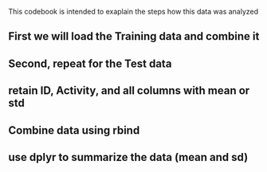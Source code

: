 This codebook is intended to exaplain the steps how this data was analyzed

##  First we will load the Training data and combine it
##  Second, repeat for the Test data
##  retain ID, Activity, and all columns with mean or std
##  Combine data using rbind
## use dplyr to summarize the data (mean and sd)
